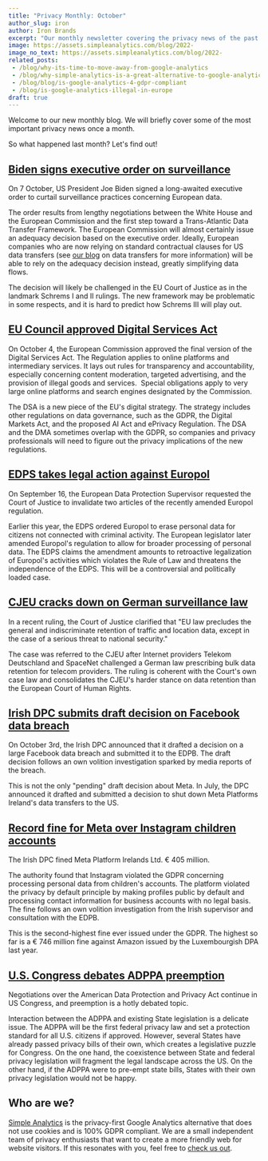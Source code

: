 ```yaml
---
title: "Privacy Monthly: October"
author_slug: iron
author: Iron Brands
excerpt: "Our monthly newsletter covering the privacy news of the past month"
image: https://assets.simpleanalytics.com/blog/2022-
image_no_text: https://assets.simpleanalytics.com/blog/2022-
related_posts:
 - /blog/why-its-time-to-move-away-from-google-analytics
 - /blog/why-simple-analytics-is-a-great-alternative-to-google-analytics
 - /blog/blog/is-google-analytics-4-gdpr-compliant
 - /blog/is-google-analytics-illegal-in-europe
draft: true
---
```


Welcome to our new monthly blog. We will briefly cover some of the most important privacy news once a month.

So what happened last month? Let's find out!

## [Biden signs executive order on surveillance](https://www.whitehouse.gov/briefing-room/statements-releases/2022/10/07/fact-sheet-president-biden-signs-executive-order-to-implement-the-european-union-u-s-data-privacy-framework/)

On 7 October, US President Joe Biden signed a long-awaited executive order to curtail surveillance practices concerning European data.

The order results from lengthy negotiations between the White House and the European Commission and the first step toward a Trans-Atlantic Data Transfer Framework. The European Commission will almost certainly issue an adequacy decision based on the executive order. Ideally, European companies who are now relying on standard contractual clauses for US data transfers (see [our blog](https://docs.google.com/document/d/1eBoMg09afZIZPTVekyehMcGSoeWbOBrzzJh7PsahzKc/edit) on data transfers for more information) will be able to rely on the adequacy decision instead, greatly simplifying data flows.

The decision will likely be challenged in the EU Court of Justice as in the landmark Schrems I and II rulings. The new framework may be problematic in some respects, and it is hard to predict how Schrems III will play out.

##  [EU Council approved Digital Services Act](https://www.consilium.europa.eu/en/press/press-releases/2022/10/04/dsa-council-gives-final-approval-to-the-protection-of-users-rights-online/)

On October 4, the European Commission approved the final version of the Digital Services Act. The Regulation applies to online platforms and  intermediary services. It lays out rules for transparency and accountability, especially concerning content moderation, targeted advertising, and the provision of illegal goods and services.  Special obligations apply to very large online platforms and search engines designated by the Commission.

The DSA is a new piece of the EU's digital strategy. The strategy includes other regulations on data governance, such as the GDPR, the Digital Markets Act, and the proposed AI Act and ePrivacy Regulation. The DSA and the DMA sometimes overlap with the GDPR, so companies and privacy professionals will need to figure out the privacy implications of the new regulations.

## [EDPS takes legal action against Europol](https://edps.europa.eu/press-publications/press-news/press-releases/2022/edps-takes-legal-action-new-europol-regulation-puts-rule-law-and-edps-independence-under-threat_en)

On September 16, the European Data Protection Supervisor requested the Court of Justice to invalidate two articles of the recently amended Europol regulation.

Earlier this year, the EDPS ordered Europol to erase personal data for citizens not connected with criminal activity. The European legislator later amended Europol's regulation to allow for broader processing of personal data. The EDPS claims the amendment amounts to retroactive legalization of Europol's activities which violates the Rule of Law and threatens the independence of the EDPS. This will be a controversial and politically loaded case.

## [CJEU cracks down on German surveillance law](https://curia.europa.eu/jcms/upload/docs/application/pdf/2022-09/cp220156en.pdf)

In a recent ruling, the Court of Justice clarified that "EU law precludes the general and indiscriminate retention of traffic and location data, except in the case of a serious threat to national security."

The case was referred to the CJEU after Internet providers Telekom Deutschland and SpaceNet challenged a German law prescribing bulk data retention for telecom providers. The ruling is coherent with the Court's own case law and consolidates the CJEU's harder stance on data retention than the European Court of Human Rights.

## [Irish DPC submits draft decision on Facebook data breach](https://www.dataprotection.ie/en/news-media/Irish-DPC-submits-Article-60-draft-decision-on-inquiry-into-Meta)

On October 3rd, the Irish DPC announced that it drafted a decision on a large Facebook data breach and submitted it to the EDPB. The draft decision follows an own volition investigation sparked by media reports of the breach.

This is not the only "pending" draft decision about Meta. In July, the DPC announced it drafted and submitted a decision to shut down Meta Platforms Ireland's data transfers to the US.

## [Record fine for Meta over Instagram children accounts](https://edpb.europa.eu/news/news/2022/record-fine-instagram-following-edpb-intervention_en)

The Irish DPC fined Meta Platform Irelands Ltd. € 405 million.

The authority found that Instagram violated the GDPR concerning processing personal data from children's accounts. The platform violated the privacy by default principle by making profiles public by default and processing contact information for business accounts with no legal basis. The fine follows an own volition investigation from the Irish supervisor and consultation with the EDPB.

This is the second-highest fine ever issued under the GDPR. The highest so far is a € 746 million fine against Amazon issued by the Luxembourgish DPA last year.

## [U.S. Congress debates ADPPA preemption](https://iapp.org/news/a/state-level-views-on-proposed-adppa-preemption-come-into-focus/)

Negotiations over the American Data Protection and Privacy Act continue in US Congress, and preemption is a hotly debated topic.

Interaction between the ADPPA and existing State legislation is a delicate issue. The ADPPA will be the first federal privacy law and set a protection standard for all U.S. citizens if approved. However, several States have already passed privacy bills of their own, which creates a legislative puzzle for Congress. On the one hand, the coexistence between State and federal privacy legislation will fragment the legal landscape across the US. On the other hand, if the ADPPA were to pre-empt state bills, States with their own privacy legislation would not be happy.

## Who are we? 

[Simple Analytics](https://www.simpleanalytics.com/) is the privacy-first Google Analytics alternative that does not use cookies and is 100% GDPR compliant. We are a small independent team of privacy enthusiasts that want to create a more friendly web for website visitors. If this resonates with you, feel free to [check us out](https://simpleanalytics.com/simpleanalytics.com).
